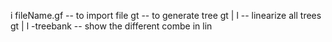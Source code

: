 i fileName.gf           -- to import file 
gt                      -- to generate tree
gt | l                  -- linearize all trees
gt | l -treebank        -- show the different combe in lin